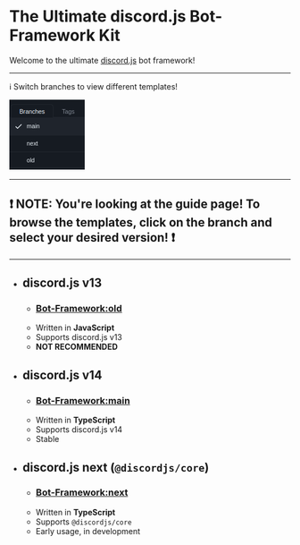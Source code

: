 # The Ultimate discord.js Bot-Framework Kit

Welcome to the ultimate [discord.js](https://discord.js.org) bot framework!

---
ℹ️ Switch branches to view different templates!

![](/image.png)

---
## ❗️ NOTE: You're looking at the guide page! To browse the templates, click on the branch and select your desired version! ❗️
---
- ## discord.js v13
    - ### [Bot-Framework:old](https://github.com/Dqrshan/Bot-Framework/tree/old)
    - Written in **JavaScript**
    - Supports discord.js v13
    - **NOT RECOMMENDED**

- ## discord.js v14
    - ### [Bot-Framework:main](https://github.com/Dqrshan/Bot-Framework/tree/main)
    - Written in **TypeScript**
    - Supports discord.js v14
    - Stable

- ## discord.js next (`@discordjs/core`)
    - ### [Bot-Framework:next](https://github.com/Dqrshan/Bot-Framework/tree/next)
    - Written in **TypeScript**
    - Supports `@discordjs/core`
    - Early usage, in development
